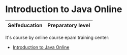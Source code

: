 # Introduction to Java Online

Selfeducation | Preparatory level
------------- | -----------------

It's course by online course epam training center:

*   [Introduction to Java Online](https://training.by/#!/Training/2397?lang=ru)
